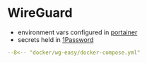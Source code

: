 # WireGuard

* environment vars configured in [portainer](/docker/portainer/)
* secrets held in [1Password](https://1password.com)

```yaml title="Compose"
--8<-- "docker/wg-easy/docker-compose.yml"
```